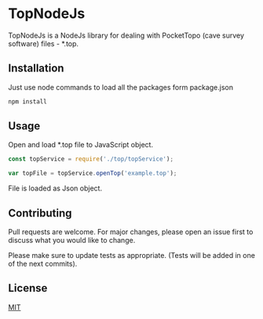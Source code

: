 # TopNodeJs

TopNodeJs is a NodeJs library for dealing with PocketTopo (cave survey software) files - *.top.

## Installation

Just use node commands to load all the packages form package.json

```bash
npm install
```

## Usage
Open and load *.top file to JavaScript object.

```javascript
const topService = require('./top/topService');

var topFile = topService.openTop('example.top');

```
File is loaded as Json object.

## Contributing
Pull requests are welcome. For major changes, please open an issue first to discuss what you would like to change.

Please make sure to update tests as appropriate. (Tests will be added in one of the next commits).

## License
[MIT](https://choosealicense.com/licenses/mit/)
